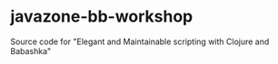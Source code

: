# javazone-bb-workshop
Source code for "Elegant and Maintainable scripting with Clojure and Babashka"
